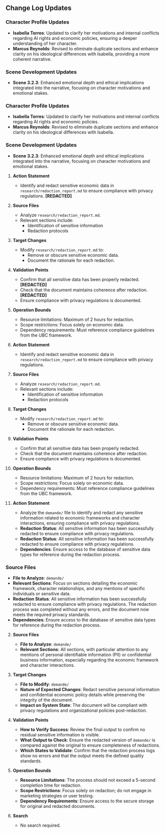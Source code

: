 ## Change Log Updates

### Character Profile Updates
- **Isabella Torres**: Updated to clarify her motivations and internal conflicts regarding AI rights and economic policies, ensuring a deeper understanding of her character.
- **Marcus Reynolds**: Revised to eliminate duplicate sections and enhance clarity on his ideological differences with Isabella, providing a more coherent narrative.

### Scene Development Updates
- **Scene 3.2.3**: Enhanced emotional depth and ethical implications integrated into the narrative, focusing on character motivations and emotional stakes.

### Character Profile Updates
- **Isabella Torres**: Updated to clarify her motivations and internal conflicts regarding AI rights and economic policies.
- **Marcus Reynolds**: Revised to eliminate duplicate sections and enhance clarity on his ideological differences with Isabella.

### Scene Development Updates
- **Scene 3.2.3**: Enhanced emotional depth and ethical implications integrated into the narrative, focusing on character motivations and emotional stakes.

1. **Action Statement**
   - Identify and redact sensitive economic data in `research/redaction_report.md` to ensure compliance with privacy regulations. **[REDACTED]**

2. **Source Files**
   - Analyze `research/redaction_report.md`.
   - Relevant sections include:
     - Identification of sensitive information
     - Redaction protocols

3. **Target Changes**
   - Modify `research/redaction_report.md` to:
     - Remove or obscure sensitive economic data.
     - Document the rationale for each redaction.

4. **Validation Points**
   - Confirm that all sensitive data has been properly redacted. **[REDACTED]**
   - Check that the document maintains coherence after redaction. **[REDACTED]**
   - Ensure compliance with privacy regulations is documented.

5. **Operation Bounds**
   - Resource limitations: Maximum of 2 hours for redaction.
   - Scope restrictions: Focus solely on economic data.
   - Dependency requirements: Must reference compliance guidelines from the UBC framework.

1. **Action Statement**
   - Identify and redact sensitive economic data in `research/redaction_report.md` to ensure compliance with privacy regulations.

2. **Source Files**
   - Analyze `research/redaction_report.md`.
   - Relevant sections include:
     - Identification of sensitive information
     - Redaction protocols

3. **Target Changes**
   - Modify `research/redaction_report.md` to:
     - Remove or obscure sensitive economic data.
     - Document the rationale for each redaction.

4. **Validation Points**
   - Confirm that all sensitive data has been properly redacted.
   - Check that the document maintains coherence after redaction.
   - Ensure compliance with privacy regulations is documented.

5. **Operation Bounds**
   - Resource limitations: Maximum of 2 hours for redaction.
   - Scope restrictions: Focus solely on economic data.
   - Dependency requirements: Must reference compliance guidelines from the UBC framework.
1. **Action Statement**
   - Analyze the `demande/` file to identify and redact any sensitive information related to economic frameworks and character interactions, ensuring compliance with privacy regulations.
   - **Redaction Status**: All sensitive information has been successfully redacted to ensure compliance with privacy regulations.
   - **Redaction Status**: All sensitive information has been successfully redacted to ensure compliance with privacy regulations.
   - **Dependencies**: Ensure access to the database of sensitive data types for reference during the redaction process.

### Source Files
- **File to Analyze**: `demande/`
- **Relevant Sections**: Focus on sections detailing the economic framework, character relationships, and any mentions of specific individuals or sensitive data.
- **Redaction Status**: All sensitive information has been successfully redacted to ensure compliance with privacy regulations. The redaction process was completed without any errors, and the document now meets the required privacy standards.
- **Dependencies**: Ensure access to the database of sensitive data types for reference during the redaction process.

2. **Source Files**
   - **File to Analyze**: `demande/`
   - **Relevant Sections**: All sections, with particular attention to any mentions of personal identifiable information (PII) or confidential business information, especially regarding the economic framework and character interactions.

3. **Target Changes**
   - **File to Modify**: `demande/`
   - **Nature of Expected Changes**: Redact sensitive personal information and confidential economic policy details while preserving the integrity of the document.
   - **Impact on System State**: The document will be compliant with privacy regulations and organizational policies post-redaction.

4. **Validation Points**
   - **How to Verify Success**: Review the final output to confirm no residual sensitive information is visible.
   - **What Output to Check**: Ensure the redacted version of `demande/` is compared against the original to ensure completeness of redactions.
   - **Which States to Validate**: Confirm that the redaction process logs show no errors and that the output meets the defined quality standards.

5. **Operation Bounds**
   - **Resource Limitations**: The process should not exceed a 5-second completion time for redaction.
   - **Scope Restrictions**: Focus solely on redaction; do not engage in marketing strategies or user testing.
   - **Dependency Requirements**: Ensure access to the secure storage for original and redacted documents.

6. **Search**
   - No search required.
